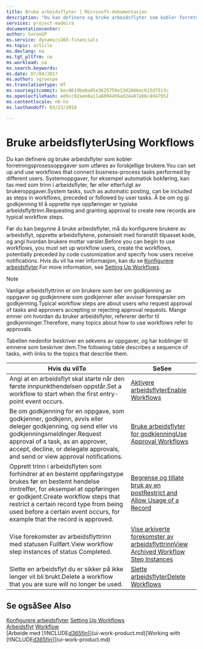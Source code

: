 ```yaml
---
title: Bruke arbeidsflyter | Microsoft-dokumentasjon
description: "Du kan definere og bruke arbeidsflyter som kobler forretningsprosessoppgaver som utføres av forskjellige brukere. Systemoppgaver, for eksempel automatisk bokføring, kan tas med som trinn i arbeidsflyter, før eller etterfulgt av brukeroppgaver. Å be om og gi godkjenning til å opprette nye oppføringer er typiske arbeidsflyttrinn."
services: project-madeira
documentationcenter: 
author: SorenGP
ms.service: dynamics365-financials
ms.topic: article
ms.devlang: na
ms.tgt_pltfrm: na
ms.workload: na
ms.search.keywords: 
ms.date: 07/04/2017
ms.author: sgroespe
ms.translationtype: HT
ms.sourcegitcommit: bec0619be0a65e3625759e13d2866ac615d7513c
ms.openlocfilehash: ed9cc92aee8a11a6094456ad24a07ab6c4d47952
ms.contentlocale: nb-no
ms.lasthandoff: 03/22/2018

---
```

# <a name="using-workflows"></a><span data-ttu-id="934e3-105">Bruke arbeidsflyter</span><span class="sxs-lookup"><span data-stu-id="934e3-105">Using Workflows</span></span>
<span data-ttu-id="934e3-106">Du kan definere og bruke arbeidsflyter som kobler forretningsprosessoppgaver som utføres av forskjellige brukere.</span><span class="sxs-lookup"><span data-stu-id="934e3-106">You can set up and use workflows that connect business-process tasks performed by different users.</span></span> <span data-ttu-id="934e3-107">Systemoppgaver, for eksempel automatisk bokføring, kan tas med som trinn i arbeidsflyter, før eller etterfulgt av brukeroppgaver.</span><span class="sxs-lookup"><span data-stu-id="934e3-107">System tasks, such as automatic posting, can be included as steps in workflows, preceded or followed by user tasks.</span></span> <span data-ttu-id="934e3-108">Å be om og gi godkjenning til å opprette nye oppføringer er typiske arbeidsflyttrinn.</span><span class="sxs-lookup"><span data-stu-id="934e3-108">Requesting and granting approval to create new records are typical workflow steps.</span></span>  

 <span data-ttu-id="934e3-109">Før du kan begynne å bruke arbeidsflyter, må du konfigurere brukere av arbeidsflyt, opprette arbeidsflytene, potensielt med foranstilt tilpasset kode, og angi hvordan brukere mottar varsler.</span><span class="sxs-lookup"><span data-stu-id="934e3-109">Before you can begin to use workflows, you must set up workflow users, create the workflows, potentially preceded by code customization and specify how users receive notifications.</span></span> <span data-ttu-id="934e3-110">Hvis du vil ha mer informasjon, kan du se [Konfigurere arbeidsflyter](across-set-up-workflows.md).</span><span class="sxs-lookup"><span data-stu-id="934e3-110">For more information, see [Setting Up Workflows](across-set-up-workflows.md).</span></span>  

> [!NOTE]  
>  <span data-ttu-id="934e3-111">Vanlige arbeidsflyttrinn er om brukere som ber om godkjenning av oppgaver og godkjennere som godkjenner eller avviser forespørsler om godkjenning.</span><span class="sxs-lookup"><span data-stu-id="934e3-111">Typical workflow steps are about users who request approval of tasks and approvers accepting or rejecting approval requests.</span></span> <span data-ttu-id="934e3-112">Mange emner om hvordan du bruker arbeidsflyter, refererer derfor til godkjenninger.</span><span class="sxs-lookup"><span data-stu-id="934e3-112">Therefore, many topics about how to use workflows refer to approvals.</span></span>  

 <span data-ttu-id="934e3-113">Tabellen nedenfor beskriver en sekvens av oppgaver, og har koblinger til emnene som beskriver dem.</span><span class="sxs-lookup"><span data-stu-id="934e3-113">The following table describes a sequence of tasks, with links to the topics that describe them.</span></span>  

|<span data-ttu-id="934e3-114">**Hvis du vil**</span><span class="sxs-lookup"><span data-stu-id="934e3-114">**To**</span></span>|<span data-ttu-id="934e3-115">**Se**</span><span class="sxs-lookup"><span data-stu-id="934e3-115">**See**</span></span>|  
|------------|-------------|  
|<span data-ttu-id="934e3-116">Angi at en arbeidsflyt skal starte når den første innpunkthendelsen oppstår.</span><span class="sxs-lookup"><span data-stu-id="934e3-116">Set a workflow to start when the first entry-point event occurs.</span></span>|[<span data-ttu-id="934e3-117">Aktivere arbeidsflyter</span><span class="sxs-lookup"><span data-stu-id="934e3-117">Enable Workflows</span></span>](across-how-to-enable-workflows.md)|  
|<span data-ttu-id="934e3-118">Be om godkjenning for en oppgave, som godkjenner, godkjenn, avvis eller deleger godkjenning, og send eller vis godkjenningsmeldinger.</span><span class="sxs-lookup"><span data-stu-id="934e3-118">Request approval of a task, as an approver, accept, decline, or delegate approvals, and send or view approval notifications.</span></span>|[<span data-ttu-id="934e3-119">Bruke arbeidsflyter for godkjenning</span><span class="sxs-lookup"><span data-stu-id="934e3-119">Use Approval Workflows</span></span>](across-how-use-approval-workflows.md)|  
|<span data-ttu-id="934e3-120">Opprett trinn i arbeidsflyten som forhindrer at en bestemt oppføringstype brukes før en bestemt hendelse inntreffer, for eksempel at oppføringen er godkjent.</span><span class="sxs-lookup"><span data-stu-id="934e3-120">Create workflow steps that restrict a certain record type from being used before a certain event occurs, for example that the record is approved.</span></span>|[<span data-ttu-id="934e3-121">Begrense og tillate bruk av en post</span><span class="sxs-lookup"><span data-stu-id="934e3-121">Restrict and Allow Usage of a Record</span></span>](across-how-to-restrict-and-allow-usage-of-a-record.md)|  
|<span data-ttu-id="934e3-122">Vise forekomster av arbeidsflyttrinn med statusen Fullført.</span><span class="sxs-lookup"><span data-stu-id="934e3-122">View workflow step instances of status Completed.</span></span>|[<span data-ttu-id="934e3-123">Vise arkiverte forekomster av arbeidsflyttrinn</span><span class="sxs-lookup"><span data-stu-id="934e3-123">View Archived Workflow Step Instances</span></span>](across-how-to-view-archived-workflow-step-instances.md)|  
|<span data-ttu-id="934e3-124">Slette en arbeidsflyt du er sikker på ikke lenger vil bli brukt.</span><span class="sxs-lookup"><span data-stu-id="934e3-124">Delete a workflow that you are sure will no longer be used.</span></span>|[<span data-ttu-id="934e3-125">Slette arbeidsflyter</span><span class="sxs-lookup"><span data-stu-id="934e3-125">Delete Workflows</span></span>](across-how-to-delete-workflows.md)|  

## <a name="see-also"></a><span data-ttu-id="934e3-126">Se også</span><span class="sxs-lookup"><span data-stu-id="934e3-126">See Also</span></span>  
<span data-ttu-id="934e3-127">[Konfigurere arbeidsflyter](across-set-up-workflows.md) </span><span class="sxs-lookup"><span data-stu-id="934e3-127">[Setting Up Workflows](across-set-up-workflows.md) </span></span>  
<span data-ttu-id="934e3-128">[Arbeidsflyt](across-workflow.md) </span><span class="sxs-lookup"><span data-stu-id="934e3-128">[Workflow](across-workflow.md) </span></span>  
<span data-ttu-id="934e3-129">[Arbeide med [!INCLUDE[d365fin](includes/d365fin_md.md)]](ui-work-product.md)</span><span class="sxs-lookup"><span data-stu-id="934e3-129">[Working with [!INCLUDE[d365fin](includes/d365fin_md.md)]](ui-work-product.md)</span></span>

